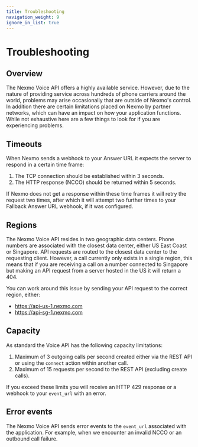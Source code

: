 ```yaml
---
title: Troubleshooting
navigation_weight: 9
ignore_in_list: true
---
```


# Troubleshooting

## Overview

The Nexmo Voice API offers a highly available service. However, due to the nature of providing service across hundreds of phone carriers around the world, problems may arise occasionally that are outside of Nexmo's control. In addition there are certain limitations placed on Nexmo by partner networks, which can have an impact on how your application functions. While not exhaustive here are a few things to look for if you are experiencing problems.

## Timeouts

When Nexmo sends a webhook to your Answer URL it expects the server to respond in a certain time frame:

1. The TCP connection should be established within 3 seconds.
2. The HTTP response (NCCO) should be returned within 5 seconds.

If Nexmo does not get a response within these time frames it will retry the request two times, after which it will attempt two further times to your Fallback Answer URL webhook, if it was configured.

## Regions

The Nexmo Voice API resides in two geographic data centers. Phone numbers are associated with the closest data center, either US East Coast or Singapore. API requests are routed to the closest data center to the requesting client. However, a call currently only exists in a single region, this means that if you are receiving a call on a number connected to Singapore but making an API request from a server hosted in the US it will return a 404.

You can work around this issue by sending your API request to the correct region, either:

* https://api-us-1.nexmo.com
* https://api-sg-1.nexmo.com

## Capacity

As standard the Voice API has the following capacity limitations:

1. Maximum of 3 outgoing calls per second created either via the REST API or using the `connect` action within another call.
2. Maximum of 15 requests per second to the REST API (excluding create calls).

If you exceed these limits you will receive an HTTP 429 response or a webhook to your `event_url` with an error.

## Error events

The Nexmo Voice API sends error events to the `event_url` associated with the application. For example, when we encounter an invalid NCCO or an outbound call failure.
